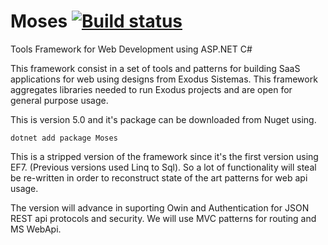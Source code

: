 # Moses [![Build status](https://ci.appveyor.com/api/projects/status/7t1alxxjoy9ujtwq?svg=true)](https://ci.appveyor.com/project/ExodusSistemas/moses)
Tools Framework for Web Development using ASP.NET C#

This framework consist in a set of tools and patterns for building SaaS applications for web using designs from Exodus Sistemas. This framework aggregates libraries needed 
to run Exodus projects and are open for general purpose usage.

This is version 5.0 and it's package can be downloaded from Nuget using.

`dotnet add package Moses`

This is a stripped version of the framework since it's the first version using EF7. (Previous versions used Linq to Sql). So a lot of functionality will
steal be re-written in order to reconstruct state of the art patterns for web api usage.

The version will advance in suporting Owin and Authentication for JSON REST api protocols and security. We will use MVC patterns for routing and MS WebApi.
